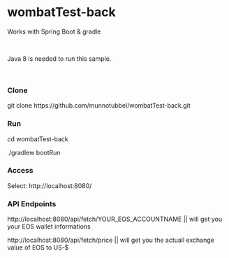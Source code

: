 # wombatTest-back

<p>Works with Spring Boot & gradle </p>
<br>

</p>Java 8 is needed to run this sample.</p>
<br>

<h3>Clone</h3>
<p>git clone https://github.com/munnotubbel/wombatTest-back.git</p>

<h3>Run</h3>
<p>cd wombatTest-back</p>
<p>./gradlew bootRun</p>


<h3>Access</h3>
<p>Select: http://localhost:8080/</p>

<h3>API Endpoints</h3>
<p>http://localhost:8080/api/fetch/YOUR_EOS_ACCOUNTNAME  || will get you your EOS wallet informations</p>
<p>http://localhost:8080/api/fetch/price                 || will get you the actuall exchange value of EOS to US-$</p>

